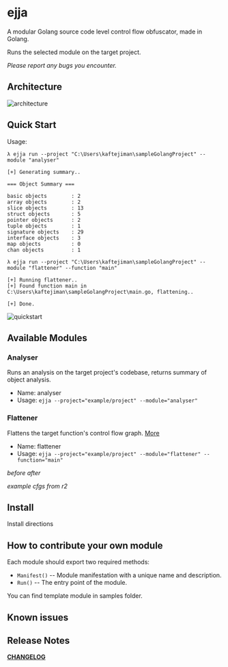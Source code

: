# ejja

A modular Golang source code level control flow obfuscator, made in Golang.

Runs the selected module on the target project.


*Please report any bugs you encounter.*

## Architecture

![architecture](https://raw.githubusercontent.com/kaftejiman/ejja/main/assets/architecture.png)

## Quick Start

Usage:

```
λ ejja run --project "C:\Users\kaftejiman\sampleGolangProject" --module "analyser"

[+] Generating summary..

=== Object Summary ===

basic objects        : 2
array objects        : 2
slice objects        : 13
struct objects       : 5
pointer objects      : 2
tuple objects        : 1
signature objects    : 29
interface objects    : 3
map objects          : 0
chan objects         : 1

λ ejja run --project "C:\Users\kaftejiman\sampleGolangProject" --module "flattener" --function "main"

[+] Running flattener..
[+] Found function main in C:\Users\kaftejiman\sampleGolangProject\main.go, flattening..

[+] Done.

```

![quickstart](https://raw.githubusercontent.com/kaftejiman/ejja/main/assets/quickstart.gif)

## Available Modules

### Analyser

Runs an analysis on the target project's codebase, returns summary of object analysis.

* Name: analyser
* Usage: `ejja --project="example/project" --module="analyser"`

### Flattener

Flattens the target function's control flow graph. [More](http://ac.inf.elte.hu/Vol_030_2009/003.pdf)

* Name: flattener
* Usage: `ejja --project="example/project" --module="flattener" --function="main"`
  
*before* *after*

*example cfgs from r2*


## Install

Install directions

## How to contribute your own module

Each module should export two required methods:
 * `Manifest()` -- Module manifestation with a unique name and description.
 * `Run()` -- The entry point of the module.

You can find template module in samples folder.

## Known issues

## Release Notes

**[CHANGELOG](https://github.com/kaftejiman/ejja/blob/main/CHANGELOG.md)**

